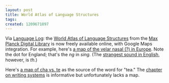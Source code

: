 ```yaml
---
layout: post
title: World Atlas of Language Structures
tags: 
created: 1209671897
---
```

Via [Language Log](http://languagelog.ldc.upenn.edu/nll/?p=103): the [World Atlas of Language Structures](http://wals.info/feature/) from the [Max Planck Digital Library](http://www.mpdl.mpg.de/) is now freely available online, with Google Maps integration.  For example, here's [a map of the velar nasal (?) in Europe](http://wals.info/feature/9?v1=cd00&v2=cf6f&v3=cfff&s=20&tg_format=map&lat=45.82879925192134&lng=12.744140625&z=4&t=m).   Note the dot for England; that's the *ng* in *sing.*<!--break-->  (The [strangest sound in English](http://wals.info/feature/19?v1=cfff&v2=d000&v3=cff0&v4=s00d&v5=cd00&v6=dd00&v7=sd00&s=20&tg_format=map&lat=14.604847155053898&lng=12.3046875&z=2&t=m), however, is *th*.) 

Here's [a map of cha vs. te](http://wals.info/feature/138?v1=cd00&v2=c00d&v3=cccc&s=20&tg_format=map&lat=2.4601811810210052&lng=49.921875&z=2&t=m) as the source of the word for "tea."  The [chapter on writing systems](http://wals.info/feature/description/141) is informative but  unfortunately lacks a map. 
